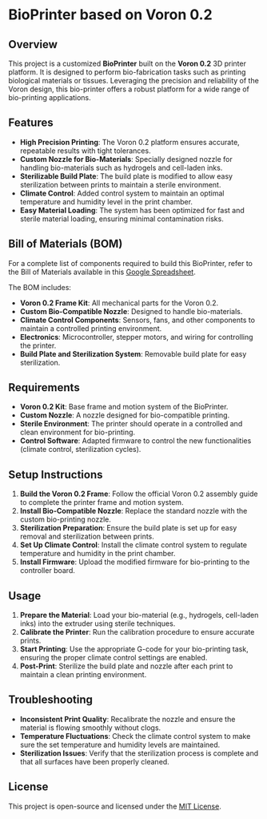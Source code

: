 # BioPrinter based on Voron 0.2

## Overview

This project is a customized **BioPrinter** built on the **Voron 0.2** 3D printer platform. It is designed to perform bio-fabrication tasks such as printing biological materials or tissues. Leveraging the precision and reliability of the Voron design, this bio-printer offers a robust platform for a wide range of bio-printing applications.

## Features

- **High Precision Printing**: The Voron 0.2 platform ensures accurate, repeatable results with tight tolerances.
- **Custom Nozzle for Bio-Materials**: Specially designed nozzle for handling bio-materials such as hydrogels and cell-laden inks.
- **Sterilizable Build Plate**: The build plate is modified to allow easy sterilization between prints to maintain a sterile environment.
- **Climate Control**: Added control system to maintain an optimal temperature and humidity level in the print chamber.
- **Easy Material Loading**: The system has been optimized for fast and sterile material loading, ensuring minimal contamination risks.

## Bill of Materials (BOM)

For a complete list of components required to build this BioPrinter, refer to the Bill of Materials available in this [Google Spreadsheet](https://docs.google.com/spreadsheets/d/188soFzGzhO4Uy-CefZMIBgignTyijYFp2OP5K6e-ZxM/edit?usp=sharing).

The BOM includes:
- **Voron 0.2 Frame Kit**: All mechanical parts for the Voron 0.2.
- **Custom Bio-Compatible Nozzle**: Designed to handle bio-materials.
- **Climate Control Components**: Sensors, fans, and other components to maintain a controlled printing environment.
- **Electronics**: Microcontroller, stepper motors, and wiring for controlling the printer.
- **Build Plate and Sterilization System**: Removable build plate for easy sterilization.
  
## Requirements

- **Voron 0.2 Kit**: Base frame and motion system of the BioPrinter.
- **Custom Nozzle**: A nozzle designed for bio-compatible printing.
- **Sterile Environment**: The printer should operate in a controlled and clean environment for bio-printing.
- **Control Software**: Adapted firmware to control the new functionalities (climate control, sterilization cycles).

## Setup Instructions

1. **Build the Voron 0.2 Frame**: Follow the official Voron 0.2 assembly guide to complete the printer frame and motion system.
2. **Install Bio-Compatible Nozzle**: Replace the standard nozzle with the custom bio-printing nozzle.
3. **Sterilization Preparation**: Ensure the build plate is set up for easy removal and sterilization between prints.
4. **Set Up Climate Control**: Install the climate control system to regulate temperature and humidity in the print chamber.
5. **Install Firmware**: Upload the modified firmware for bio-printing to the controller board.

## Usage

1. **Prepare the Material**: Load your bio-material (e.g., hydrogels, cell-laden inks) into the extruder using sterile techniques.
2. **Calibrate the Printer**: Run the calibration procedure to ensure accurate prints.
3. **Start Printing**: Use the appropriate G-code for your bio-printing task, ensuring the proper climate control settings are enabled.
4. **Post-Print**: Sterilize the build plate and nozzle after each print to maintain a clean printing environment.

## Troubleshooting

- **Inconsistent Print Quality**: Recalibrate the nozzle and ensure the material is flowing smoothly without clogs.
- **Temperature Fluctuations**: Check the climate control system to make sure the set temperature and humidity levels are maintained.
- **Sterilization Issues**: Verify that the sterilization process is complete and that all surfaces have been properly cleaned.

## License

This project is open-source and licensed under the [MIT License](https://opensource.org/licenses/MIT).